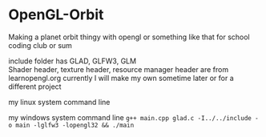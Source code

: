 # OpenGL-Orbit
Making a planet orbit thingy with opengl or something like that for school coding club or sum

include folder has GLAD, GLFW3, GLM  
Shader header, texture header, resource manager header are from learnopengl.org currently I will make my own sometime later or for a different project

my linux system command line

my windows system command line
`g++ main.cpp glad.c -I../../include -o main -lglfw3 -lopengl32 && ./main`
